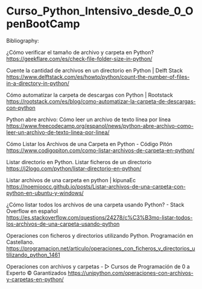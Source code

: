 # Curso_Python_Intensivo_desde_0_OpenBootCamp
Bibliography:


¿Cómo verificar el tamaño de archivo y carpeta en Python?
https://geekflare.com/es/check-file-folder-size-in-python/

Cuente la cantidad de archivos en un directorio en Python | Delft Stack
https://www.delftstack.com/es/howto/python/count-the-number-of-files-in-a-directory-in-python/

Cómo automatizar la carpeta de descargas con Python | Rootstack
https://rootstack.com/es/blog/como-automatizar-la-carpeta-de-descargas-con-python

Python abre archivo: Cómo leer un archivo de texto línea por línea
https://www.freecodecamp.org/espanol/news/python-abre-archivo-como-leer-un-archivo-de-texto-linea-por-linea/

Cómo Listar los Archivos de una Carpeta en Python - Código Pitón
https://www.codigopiton.com/como-listar-archivos-de-carpeta-en-python/

Listar directorio en Python. Listar ficheros de un directorio
https://j2logo.com/python/listar-directorio-en-python/

Listar archivos de una carpeta en python | kipunaEc
https://noemioocc.github.io/posts/Listar-archivos-de-una-carpeta-con-python-en-ubuntu-y-windows/

¿Cómo listar todos los archivos de una carpeta usando Python? - Stack Overflow en español
https://es.stackoverflow.com/questions/24278/c%C3%B3mo-listar-todos-los-archivos-de-una-carpeta-usando-python

Operaciones con ficheros y directorios utilizando Python. Programación en Castellano.
https://programacion.net/articulo/operaciones_con_ficheros_y_directorios_utilizando_python_1461


Operaciones con archivos y carpetas - ▷ Cursos de Programación de 0 a Experto © Garantizados
https://unipython.com/operaciones-con-archivos-y-carpetas-en-python/

